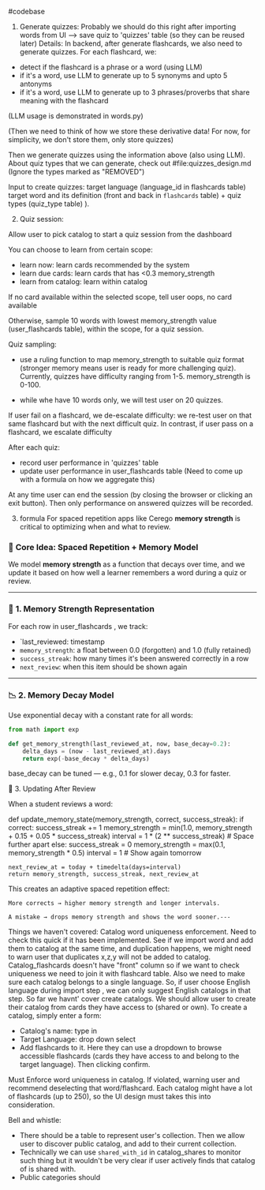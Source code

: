#codebase 
1. Generate quizzes: Probably we should do this right after importing words from UI --> save quiz to 'quizzes' table (so they can be reused later)
Details:
In backend, after generate flashcards, we also need to generate quizzes.
For each flashcard, we:
- detect if the flashcard is a phrase or a word (using LLM)
- if it's a word, use LLM to generate up to 5 synonyms and upto 5 antonyms
- if it's a word, use LLM to generate up to 3 phrases/proverbs that share meaning with the flashcard

(LLM usage is demonstrated in words.py)

(Then we need to think of how we store these derivative data! For now, for simplicity, we don't store them, only store quizzes)

Then we generate quizzes using the information above (also using LLM).
About quiz types that we can generate, check out #file:quizzes_design.md  (Ignore the types marked as "REMOVED")

Input to create quizzes: target language (language_id in flashcards table) target word and its definition (front and back in `flashcards` table) +  quiz types (quiz_type table) ).



2. Quiz session:

Allow user to pick catalog to start a quiz session from the dashboard

You can choose to learn from certain scope:
- learn now: learn cards recommended by the system
- learn due cards: learn cards that has <0.3 memory_strength
- learn from catalog: learn within catalog

If no card available within the selected scope, tell user oops, no card available

Otherwise, sample 10 words with lowest memory_strength value (user_flashcards table), within the scope, for a quiz session. 

Quiz sampling:
  - use a ruling function to map memory_strength to suitable quiz format (stronger memory means user is ready for more challenging quiz). Currently, quizzes have difficulty ranging from 1-5. memory_strength is 0-100.

  - while whe have 10 words only, we will test user on 20 quizzes.

If user fail on a flashcard, we de-escalate difficulty: we re-test user on that same flashcard but with the next difficult quiz.
In contrast, if user pass on a flashcard, we escalate difficulty

After each quiz:
- record user performance in 'quizzes' table
- update user performance in user_flashcards table (Need to come up with a formula on how we aggregate this)

At any time user can end the session (by closing the browser or clicking an exit button). Then only performance on answered quizzes will be recorded.

3. formula
For spaced repetition apps like Cerego **memory strength** is critical to optimizing when and what to review.


### 🔁 **Core Idea: Spaced Repetition + Memory Model**
We model **memory strength** as a function that decays over time, and we update it based on how well a learner remembers a word during a quiz or review.

---

### 🧠 **1. Memory Strength Representation**
For each row in user_flashcards , we track:

- `last_reviewed: timestamp
- `memory_strength`: a float between 0.0 (forgotten) and 1.0 (fully retained)
- `success_streak`: how many times it's been answered correctly in a row
- `next_review`: when this item should be shown again

---

### 📉 **2. Memory Decay Model**
Use exponential decay with a constant rate for all words:

```python
from math import exp

def get_memory_strength(last_reviewed_at, now, base_decay=0.2):
    delta_days = (now - last_reviewed_at).days
    return exp(-base_decay * delta_days)
````

base_decay can be tuned — e.g., 0.1 for slower decay, 0.3 for faster.

🔄 3. Updating After Review

When a student reviews a word:

def update_memory_state(memory_strength, correct, success_streak):
    if correct:
        success_streak += 1
        memory_strength = min(1.0, memory_strength + 0.15 + 0.05 * success_streak)
        interval = 1 * (2 ** success_streak)  # Space further apart
    else:
        success_streak = 0
        memory_strength = max(0.1, memory_strength * 0.5)
        interval = 1  # Show again tomorrow

    next_review_at = today + timedelta(days=interval)
    return memory_strength, success_streak, next_review_at

This creates an adaptive spaced repetition effect:

    More corrects → higher memory strength and longer intervals.

    A mistake → drops memory strength and shows the word sooner.---



Things we haven't covered: Catalog word uniqueness enforcement. Need to check this quick if it has been implemented. See if we import word and add them to catalog at the same time, and duplication happens, we might need to warn user that duplicates x,z,y will not be added to catalog.
Catalog_flashcards doesn't have "front" column so if we want to check uniqueness we need to join it with flashcard table.
Also we need to make sure each catalog belongs to a single language. So, if user choose English language during import step , we can only suggest English catalogs in that step.
So far we havnt' cover create catalogs. We should allow user to create their catalog from cards they have access to (shared or own). To create a catalog, simply enter a form:
- Catalog's name: type in
- Target Language: drop down select
- Add flashcards to it. Here they can use a dropdown to browse accessible flashcards (cards they have access to and belong to the target language). Then clicking confirm.

Must Enforce word uniqueness in catalog. If violated, warning user and recommend deselecting that word/flashcard.
Each catalog might have a lot of flashcards (up to 250), so the UI design must takes this into consideration.


Bell and whistle:
 - There should be a table to represent user's collection. Then we allow user to discover public catalog, and add to their current collection.
 - Technically we can use `shared_with_id`  in catalog_shares to monitor such thing but it wouldn't be very clear if user actively finds that catalog of is shared with.
- Public categories should 
